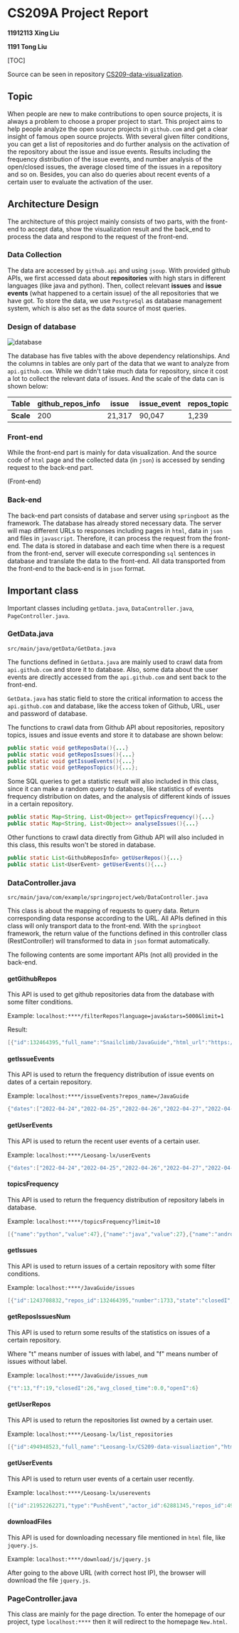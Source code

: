 # CS209A Project Report

**11912113 Xing Liu**

**1191 Tong Liu**

[TOC]

Source can be seen in repository [CS209-data-visualization](https://github.com/Leosang-lx/CS209-data-visualiaztion).

## Topic

When people are new to make contributions to open source projects, it is always a problem to choose a proper project to start. This project aims to help people analyze the open source projects in `github.com` and get a clear insight of famous open source projects. With several given filter conditions, you can get a list of repositories and do further analysis on the activation of the repository about the issue and issue events. Results including the frequency distribution of the issue events, and number analysis of the open/closed issues, the average closed time of the issues in a repository and so on. Besides, you can also do queries about recent events of a certain user to evaluate the activation of the user.

## Architecture Design

The architecture of this project mainly consists of two parts, with the front-end to accept data, show the visualization result and the back_end to process the data and respond to the request of the front-end.

### Data Collection

The data are accessed by `github.api` and using `jsoup`. With provided github APIs, we first accessed data about **repositories** with high stars in different languages (like java and python). Then, collect relevant **issues** and **issue events** (what happened to a certain issue) of the all repositories that we have got. To store the data, we use `PostgreSql` as database management system, which is also set as the data source of most queries.

### Design of database

![database](pictures/database.jpg)

The database has five tables with the above dependency relationships. And the columns in tables are only part of the data that we want to analyze from `api.github.com`. While we didn't take much data for repository, since it cost a lot to collect the relevant data of issues. And the scale of the data can is shown below:

| Table     | github_repos_info | issue  | issue_event | repos_topic | issue_label |
| --------- | ----------------- | ------ | ----------- | ----------- | ----------- |
| **Scale** | 200               | 21,317 | 90,047      | 1,239       | 35,062      |



### Front-end

While the front-end part is mainly for data visualization. And the source code of `html` page and the collected data (in `json`) is accessed by sending request to the back-end part.

(Front-end)

### Back-end

The back-end part consists of database and server using `springboot` as the framework. The database has already stored necessary data. The server will map different URLs to responses including pages in `html`, data in `json` and files in `javascript`. Therefore, it can process the request from the front-end. The data is stored in database and each time when there is a request from the front-end, server will execute corresponding `sql` sentences in database and translate the data to the front-end. All data transported from the front-end to the back-end is in `json` format.

## Important class

Important classes including `getData.java`, `DataController.java`, `PageController.java`.

### GetData.java

```
src/main/java/getData/GetData.java
```

The functions defined in `GetData.java` are mainly used to crawl data from `api.github.com` and store it to database. Also, some data about the user events are directly accessed from the `api.github.com` and sent back to the front-end.

`GetData.java` has static field to store the critical information to access the `api.github.com` and database, like the access token of Github, URL, user and password of database.

The functions to crawl data from Github API about repositories, repository topics, issues and issue events and store it to database are shown below:

```java
public static void getReposData(){...}
public static void getReposIssues(){...}
public static void getIssueEvents(){...}
public static void getReposTopics(){...};
```

Some SQL queries to get a statistic result will also included in this class, since it can make a random query to database, like statistics of events frequency distribution on dates, and the analysis of different kinds of issues in a certain repository.

``` java
public static Map<String, List<Object>> getTopicsFrequency(){...}
public static Map<String, List<Object>> analyseIssues(){...}
```

Other functions to crawl data directly from Github API will also included in this class, this results won't be stored in database.

```java
public static List<GithubReposInfo> getUserRepos(){...}
public static List<UserEvent> getUserEvents(){...}
```

### DataController.java

```
src/main/java/com/example/springproject/web/DataController.java
```

This class is about the mapping of requests to query data. Return corresponding data response according to the URL. All APIs defined in this class will only transport data to the front-end. With the `springboot` framework, the return value of the functions defined in this controller class (RestController) will transformed to data in `json` format automatically.

The following contents are some important APIs (not all) provided in the back-end.

#### getGithubRepos

This API is used to get github repositories data from the database with some filter conditions.

Example: `localhost:****/filterRepos?language=java&stars=5000&limit=1`

Result:

```java
[{"id":132464395,"full_name":"Snailclimb/JavaGuide","html_url":"https://github.com/Snailclimb/JavaGuide","language":"java","created_at":"2018-05-07T13:27:00Z","stars":121609,"forks":41264,"watch":121609,"open_issues":67}]
```

#### getIssueEvents

This API is used to return the frequency distribution of issue events on dates of a certain repository. 

Example: `localhost:****/issueEvents?repos_name=/JavaGuide`

```java
{"dates":["2022-04-24","2022-04-25","2022-04-26","2022-04-27","2022-04-28","2022-04-29","2022-04-30","2022-05-01","2022-05-02","2022-05-03","2022-05-04","2022-05-05","2022-05-06","2022-05-07","2022-05-08","2022-05-09","2022-05-10","2022-05-11","2022-05-12","2022-05-13","2022-05-14","2022-05-15","2022-05-16","2022-05-17","2022-05-18","2022-05-19","2022-05-20","2022-05-21","2022-05-22","2022-05-23","2022-05-24"],"nums":[0,8,4,2,7,0,0,2,1,2,0,0,7,0,3,0,0,2,3,0,0,6,0,0,2,4,4,5,0,0,0]}
```

#### getUserEvents

This API is used to return the recent user events of a certain user.

Example: `localhost:****/Leosang-lx/userEvents`

```java
{"dates":["2022-04-24","2022-04-25","2022-04-26","2022-04-27","2022-04-28","2022-04-29","2022-04-30","2022-05-01","2022-05-02","2022-05-03","2022-05-04","2022-05-05","2022-05-06","2022-05-07","2022-05-08","2022-05-09","2022-05-10","2022-05-11","2022-05-12","2022-05-13","2022-05-14","2022-05-15","2022-05-16","2022-05-17","2022-05-18","2022-05-19","2022-05-20","2022-05-21","2022-05-22","2022-05-23","2022-05-24"],"nums":[0,0,0,0,1,0,0,0,0,0,0,0,0,0,0,3,2,0,1,0,3,15,0,0,0,0,0,0,21,9,7]}
```

#### topicsFrequency

This API is used to return the frequency distribution of repository labels in database.

Example: `localhost:****/topicsFrequency?limit=10`

```java
[{"name":"python","value":47},{"name":"java","value":27},{"name":"android","value":22},{"name":"deep-learning","value":16},{"name":"machine-learning","value":14},{"name":"hacktoberfest","value":10},{"name":"spring-boot","value":9},{"name":"data-science","value":8},{"name":"mybatis","value":8},{"name":"redis","value":8}]
```

#### getIssues

This API is used to return issues of a certain repository with some filter conditions.

Example: `localhost:****/JavaGuide/issues`

```java
[{"id":1243708832,"repos_id":132464395,"number":1733,"state":"closedI","created_at":"2022-05-20T21:49:10Z","updated_at":"2022-05-21T05:45:05Z","closed_at":"2022-05-21T03:04:30Z","labeled":true},...]
```

#### getReposIssuesNum

This API is used to return some results of the statistics on issues of a certain repository.

Where "t" means number of issues with label, and "f" means number of issues without label.

Example: `localhost:****/JavaGuide/issues_num`

```java
{"t":13,"f":19,"closedI":26,"avg_closed_time":0.0,"openI":6}
```

#### getUserRepos

This API is used to return the repositories list owned by a certain user.

Example: `localhost:****/Leosang-lx/list_repositories`

```java
[{"id":494948523,"full_name":"Leosang-lx/CS209-data-visualiaztion","html_url":"https://github.com/Leosang-lx/CS209-data-visualiaztion","language":"JavaScript","created_at":"2022-05-22T03:22:33Z","stars":1,"forks":0,"watch":1,"open_issues":0},...]
```

#### getUserEvents

This API is used to return user events of a certain user recently.

Example: `localhost:****/Leosang-lx/userevents`

```java
[{"id":21952262271,"type":"PushEvent","actor_id":62881345,"repos_id":494948523,"created_at":"2022-05-24T08:57:44Z"},{"id":21950941706,"type":"PushEvent","actor_id":62881345,"repos_id":494948523,"created_at":"2022-05-24T07:52:31Z"},...]
```

#### downloadFiles

This API is used for downloading necessary file mentioned in `html` file, like `jquery.js`.

Example: `localhost:****/download/js/jquery.js`

After going to the above URL (with correct host IP), the browser will download the file `jquery.js`.



### PageController.java

This class are mainly for the page direction. To enter the homepage of our project, type `localhost:****` then it will redirect to the homepage `New.html`.

